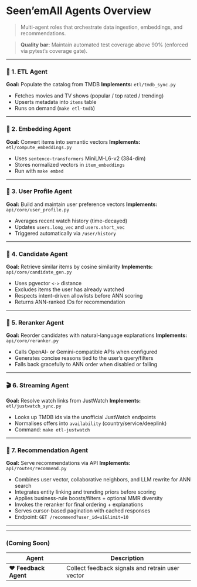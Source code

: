 # Seen’emAll Agents Overview

> Multi-agent roles that orchestrate data ingestion, embeddings, and recommendations.

> **Quality bar:** Maintain automated test coverage above 90% (enforced via pytest’s coverage gate).

---

### 🧩 1. ETL Agent
**Goal:** Populate the catalog from TMDB
**Implements:** `etl/tmdb_sync.py`

- Fetches movies and TV shows (popular / top rated / trending)
- Upserts metadata into `items` table
- Runs on demand (`make etl-tmdb`)

---

### 🔢 2. Embedding Agent
**Goal:** Convert items into semantic vectors
**Implements:** `etl/compute_embeddings.py`

- Uses `sentence-transformers` MiniLM-L6-v2 (384-dim)
- Stores normalized vectors in `item_embeddings`
- Run with `make embed`

---

### 👤 3. User Profile Agent
**Goal:** Build and maintain user preference vectors
**Implements:** `api/core/user_profile.py`

- Averages recent watch history (time-decayed)
- Updates `users.long_vec` and `users.short_vec`
- Triggered automatically via `/user/history`

---

### 🧭 4. Candidate Agent
**Goal:** Retrieve similar items by cosine similarity
**Implements:** `api/core/candidate_gen.py`

- Uses pgvector `<->` distance
- Excludes items the user has already watched
- Respects intent-driven allowlists before ANN scoring
- Returns ANN-ranked IDs for recommendation

---

### 🧠 5. Reranker Agent
**Goal:** Reorder candidates with natural-language explanations
**Implements:** `api/core/reranker.py`

- Calls OpenAI- or Gemini-compatible APIs when configured
- Generates concise reasons tied to the user’s query/filters
- Falls back gracefully to ANN order when disabled or failing

---

### 🎬 6. Streaming Agent
**Goal:** Resolve watch links from JustWatch
**Implements:** `etl/justwatch_sync.py`

- Looks up TMDB ids via the unofficial JustWatch endpoints
- Normalises offers into `availability` (country/service/deeplink)
- Command: `make etl-justwatch`

---

### 💬 7. Recommendation Agent
**Goal:** Serve recommendations via API
**Implements:** `api/routes/recommend.py`

- Combines user vector, collaborative neighbors, and LLM rewrite for ANN search
- Integrates entity linking and trending priors before scoring
- Applies business-rule boosts/filters + optional MMR diversity
- Invokes the reranker for final ordering + explanations
- Serves cursor-based pagination with cached responses
- Endpoint: `GET /recommend?user_id=u1&limit=10`

---

---

### (Coming Soon)
| Agent | Description |
|-------|--------------|
| ❤️ **Feedback Agent** | Collect feedback signals and retrain user vector |
